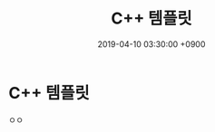 ﻿---
title: "C++ 템플릿"
date: 2019-04-10 03:30:00 +0900
tags:
  - programming
  - cpp
  - template
---

C++ 템플릿
===

ㅇㅇ
